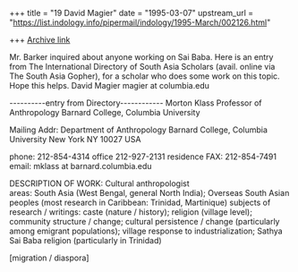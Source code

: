 +++
title = "19 David Magier"
date = "1995-03-07"
upstream_url = "https://list.indology.info/pipermail/indology/1995-March/002126.html"

+++
[Archive link](https://list.indology.info/pipermail/indology/1995-March/002126.html)

Mr. Barker inquired about anyone working on Sai Baba. Here is an entry
from The International Directory of South Asia Scholars (avail. online
via The South Asia Gopher), for a scholar who does some work on this
topic. Hope this helps.  David Magier   magier at columbia.edu

----------entry from Directory------------
Morton Klass
Professor of Anthropology
Barnard College, Columbia University

Mailing Addr: Department of Anthropology
              Barnard College, Columbia University
              New York  NY 10027  USA

phone:  212-854-4314 office
        212-927-2131 residence
FAX:    212-854-7491
email:  mklass at barnard.columbia.edu

DESCRIPTION OF WORK:
Cultural anthropologist  
   areas: South Asia (West Bengal, general North India); 
          Overseas South Asian peoples (most research in Caribbean: 
          Trinidad, Martinique)
          subjects of research / writings: caste (nature / history);
          religion (village level); community structure / change;
          cultural persistence / change (particularly among emigrant
          populations); village response to industrialization;
          Sathya Sai Baba religion (particularly in Trinidad)

[migration / diaspora]





